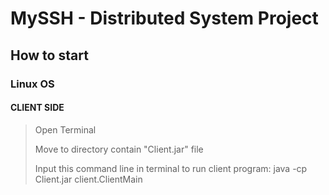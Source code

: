 # MySSH - Distributed System Project
## How to start
### Linux OS
#### CLIENT SIDE
> Open Terminal
>
> Move to directory contain "Client.jar" file
>
> Input this command line in terminal to run client program:
    java -cp Client.jar client.ClientMain
>

